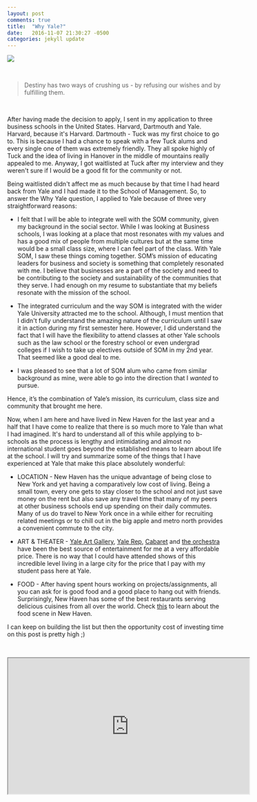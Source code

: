 ```yaml
---
layout: post
comments: true
title:  "Why Yale?"
date:   2016-11-07 21:30:27 -0500
categories: jekyll update
---
```



<img src = "http://www.businessresearchguide.com/wp-content/uploads/2014/07/Yale-School-of-Management-Evans-Hall-1024x866.jpg">

&nbsp;

> Destiny has two ways of crushing us - by refusing our wishes and by fulfilling them.

&nbsp;


After having made the decision to apply, I sent in my application to three business schools in the United States. Harvard, Dartmouth and Yale. Harvard, because it's Harvard. Dartmouth - Tuck was my first choice to go to. This is because I had a chance to speak with a few Tuck alums and every single one of them was extremely friendly. They all spoke highly of Tuck and the idea of living in Hanover in the middle of mountains really appealed to me. Anyway, I got waitlisted at Tuck after my interview and they weren't sure if I would be a good fit for the community or not.

Being waitlisted didn't affect me as much because by that time I had heard back from Yale and I had made it to the School of Management. So, to answer the Why Yale question, I applied to Yale because of three very straightforward reasons:

* I felt that I will be able to integrate well with the SOM community, given my background in the social sector. While I was looking at Business schools, I was looking at a place that most resonates with my values and has a good mix of people from multiple cultures but at the same time would be a small class size, where I can feel part of the class. With Yale SOM, I saw these things coming together. SOM’s mission of educating leaders for business and society is something that completely resonated with me. I believe that businesses are a part of the society and need to be contributing to the society and sustainability of the communities that they serve. I had enough on my resume to substantiate that my beliefs resonate with the mission of the school.

* The integrated curriculum and the way SOM is integrated with the wider Yale University attracted me to the school. Although, I must mention that I didn't fully understand the amazing nature of the curriculum until I saw it in action during my first semester here. However, I did understand the fact that I will have the flexibility to attend classes at other Yale schools such as the law school or the forestry school or even undergrad colleges if I wish to take up electives outside of SOM in my 2nd year. That seemed like a good deal to me. 

* I was pleased to see that a lot of SOM alum who came from similar background as mine, were able to go into the direction that I *wanted* to pursue.

Hence, it’s the combination of Yale’s mission, its curriculum, class size and community that brought me here. 

Now, when I am here and have lived in New Haven for the last year and a half that I have come to realize that there is so much more to Yale than what I had imagined. It's hard to understand all of this while applying to b-schools as the process is lengthy and intimidating and almost no international student goes beyond the established means to learn about life at the school. I will try and summarize some of the things that I have experienced at Yale that make this place absolutely wonderful:

* LOCATION - New Haven has the unique advantage of being close to New York and yet having a comparatively low cost of living. Being a small town, every one gets to stay closer to the school and not just save money on the rent but also save any travel time that many of my peers at other business schools end up spending on their daily commutes. Many of us do travel to New York once in a while either for recruiting related meetings or to chill out in the big apple and metro north provides a convenient commute to the city. 

* ART & THEATER - [Yale Art Gallery](http://artgallery.yale.edu/), [Yale Rep](https://www.yalerep.org/), [Cabaret](http://yalecabaret.org/) and [the orchestra](http://yso.yalecollege.yale.edu/) have been the best source of entertainment for me at a very affordable price. There is no way that I could have attended shows of this incredible level living in a large city for the price that I pay with my student pass here at Yale. 

* FOOD - After having spent hours working on projects/assignments, all you can ask for is good food and a good place to hang out with friends. Surprisingly, New Haven has some of the best restaurants serving delicious cuisines from all over the world. Check [this](http://www.movoto.com/guide/new-haven-ct/new-haven-restaurants/) to learn about the food scene in New Haven.


I can keep on building the list but then the opportunity cost of investing time on this post is pretty high ;) 

&nbsp;


<iframe width="560" height="315" src="https://www.youtube.com/embed/lwQyUUAzcOg" frameborder="1" allowfullscreen> </iframe>



